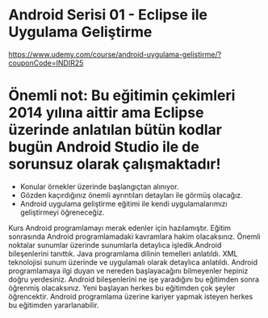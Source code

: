 # Android Serisi 01 - Eclipse ile Uygulama Geliştirme

https://www.udemy.com/course/android-uygulama-gelistirme/?couponCode=INDIR25

# Önemli not: Bu eğitimin çekimleri 2014 yılına aittir ama Eclipse üzerinde anlatılan bütün kodlar bugün Android Studio ile de sorunsuz olarak çalışmaktadır!

- Konular örnekler üzerinde başlangıçtan alınıyor.
- Gözden kaçırdığınız önemli ayrıntıları detayları ile görmüş olacağız.
- Android uygulama geliştirme eğitimi ile kendi uygulamalarımızı geliştirmeyi öğreneceğiz.

Kurs Android programlamayı merak edenler için hazılamıştır. Eğitim sonrasında Android programlamadaki kavramlara hakim olacaksınız. Önemli noktalar sunumlar üzerinde sunumlarla detaylıca işledik.Android bileşenlerini tanıttık. Java programlama dilinin temelleri anlatıldı. XML teknolojisi sunum üzerinde ve uygulamalı olarak detaylıca anlatıldı. Android programlamaya ilgi duyan ve nereden başlayacağını bilmeyenler hepiniz doğru yerdesiniz. Android bileşenlerini ne işe yaradığını bu eğitimden sonra öğrenmiş olacaksınız. Yeni başlayan herkes bu eğitimden çok şeyler öğrencektir. Android programlama üzerine kariyer yapmak isteyen herkes bu eğitimden yararlanabilir.
